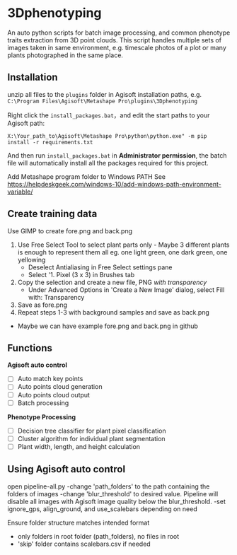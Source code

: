 # 3Dphenotyping

An auto python scripts for batch image processing, and common phenotype traits extraction from 3D point clouds.
This script handles multiple sets of images taken in same environment, e.g. timescale photos of a plot or many plants photographed in the same place.

## Installation

unzip all files to the `plugins` folder in Agisoft installation paths, e.g. `C:\Program Files\Agisoft\Metashape Pro\plugins\3Dphenotyping`

Right click the `install_packages.bat`，and edit the start paths to your Agisoft path:

`X:\Your_path_to\Agisoft\Metashape Pro\python\python.exe" -m pip install -r requirements.txt`

And then run `install_packages.bat` in **Administrator permission**, the batch file will automatically install all the packages required for this project.

Add Metashape program folder to Windows PATH
See https://helpdeskgeek.com/windows-10/add-windows-path-environment-variable/

## Create training data

Use GIMP to create fore.png and back.png
1. Use Free Select Tool to select plant parts only - Maybe 3 different plants is enough to represent them all eg. one light green, one dark green, one yellowing
	* Deselect Antialiasing in Free Select settings pane
	* Select '1. Pixel (3 x 3) in Brushes tab
2. Copy the selection and create a new file, PNG *with transparency*
	* Under Advanced Options in 'Create a New Image' dialog, select Fill with: Transparency
3. Save as fore.png
4. Repeat steps 1-3 with background samples and save as back.png
* Maybe we can have example fore.png and back.png in github

## Functions

**Agisoft auto control**

* [ ] Auto match key points
* [ ] Auto points cloud generation
* [ ] Auto points cloud output
* [ ] Batch processing

**Phenotype Processing**

* [ ] Decision tree classifier for plant pixel classification
* [ ] Cluster algorithm for individual plant segmentation
* [ ] Plant width, length, and height calculation

## Using Agisoft auto control

open pipeline-all.py
-change 'path_folders' to the path containing the folders of images
-change 'blur_threshold' to desired value. Pipeline will disable all images with Agisoft image quality below the blur_threshold.
-set ignore_gps, align_ground, and use_scalebars depending on need

Ensure folder structure matches intended format
- only folders in root folder (path_folders), no files in root
- 'skip' folder contains scalebars.csv if needed